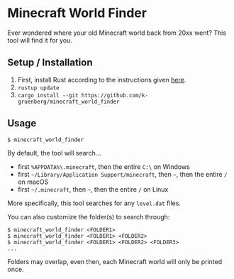 # Minecraft World Finder

Ever wondered where your old Minecraft world back from 20xx went?
This tool will find it for you.

## Setup / Installation

1. First, install Rust according to the instructions given [here](https://www.rust-lang.org/tools/install).
2. `rustup update`
3. `cargo install --git https://github.com/k-gruenberg/minecraft_world_finder`


## Usage

```
$ minecraft_world_finder
```

By default, the tool will search...
* first `%APPDATA%\.minecraft`, then the entire `C:\` on Windows
* first `~/Library/Application Support/minecraft`, then `~`, then the entire `/` on macOS
* first `~/.minecraft`, then `~`, then the entire `/` on Linux

More specifically, this tool searches for any `level.dat` files.

You can also customize the folder(s) to search through:

```
$ minecraft_world_finder <FOLDER1>
$ minecraft_world_finder <FOLDER1> <FOLDER2>
$ minecraft_world_finder <FOLDER1> <FOLDER2> <FOLDER3>
...
```

Folders may overlap, even then, each Minecraft world will only be printed once.
